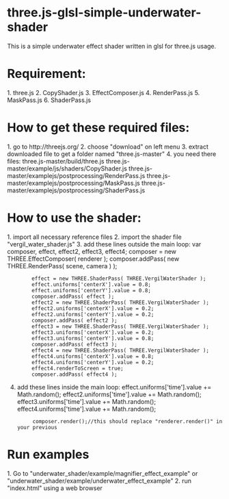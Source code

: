 # three.js-glsl-simple-underwater-shader
This is a simple underwater effect shader written in glsl for three.js usage.

<h1>Requirement:</h1>
1. three.js
2. CopyShader.js
3. EffectComposer.js
4. RenderPass.js
5. MaskPass.js
6. ShaderPass.js

<h1>How to get these required files:</h1>
1. go to http://threejs.org/
2. choose "download" on left menu
3. extract downloaded file to get a folder named "three.js-master"
4. you need there files:
    three.js-master/build/three.js
    three.js-master/example/js/shaders/CopyShader.js
    three.js-master/examplejs/postprocessing/RenderPass.js
    three.js-master/examplejs/postprocessing/MaskPass.js
    three.js-master/examplejs/postprocessing/ShaderPass.js

<h1>How to use the shader:</h1>
1. import all necessary reference files
2. import the shader file "vergil_water_shader.js"
3. add these lines outside the main loop:
            var composer, effect, effect2, effect3, effect4;
            composer = new THREE.EffectComposer( renderer );
            composer.addPass( new THREE.RenderPass( scene, camera ) );

            effect = new THREE.ShaderPass( THREE.VergilWaterShader );
            effect.uniforms['centerX'].value = 0.8;
            effect.uniforms['centerY'].value = 0.8;
            composer.addPass( effect );
            effect2 = new THREE.ShaderPass( THREE.VergilWaterShader );
            effect2.uniforms['centerX'].value = 0.2;
            effect2.uniforms['centerY'].value = 0.2;
            composer.addPass( effect2 );
            effect3 = new THREE.ShaderPass( THREE.VergilWaterShader );
            effect3.uniforms['centerX'].value = 0.2;
            effect3.uniforms['centerY'].value = 0.8;
            composer.addPass( effect3 );
            effect4 = new THREE.ShaderPass( THREE.VergilWaterShader );
            effect4.uniforms['centerX'].value = 0.8;
            effect4.uniforms['centerY'].value = 0.2;
            effect4.renderToScreen = true;
            composer.addPass( effect4 );
4. add these lines inside the main loop:
            effect.uniforms['time'].value += Math.random();
			effect2.uniforms['time'].value += Math.random();
			effect3.uniforms['time'].value += Math.random();
			effect4.uniforms['time'].value += Math.random();

            composer.render();//this should replace "renderer.render()" in your previous
            
<h1>Run examples</h1>
1. Go to "underwater_shader/example/magnifier_effect_example" or "underwater_shader/example/underwater_effect_example"
2. run "index.html" using a web browser


